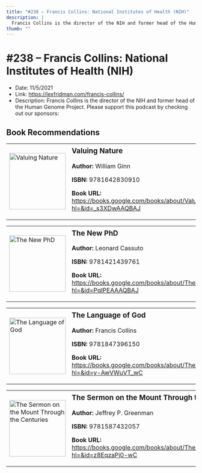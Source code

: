 ```yaml
---
title: "#238 – Francis Collins: National Institutes of Health (NIH)"
description: |
  Francis Collins is the director of the NIH and former head of the Human Genome Project. Please support this podcast by checking out our sponsors:"
thumb: ""
---
```


# #238 – Francis Collins: National Institutes of Health (NIH)

  - Date: 11/5/2021
  - Link: https://lexfridman.com/francis-collins/
  - Description: Francis Collins is the director of the NIH and former head of the Human Genome Project. Please support this podcast by checking out our sponsors:

## Book Recommendations

<table style="border: none;"><tr style="border: none;"><td style="border: none;"><img src="https://books.google.com/books/content?id=_s3XDwAAQBAJ&printsec=frontcover&img=1&zoom=1&edge=curl&source=gbs_api" alt="Valuing Nature" width="150" style="vertical-align: top;"></td><td style="border: none; vertical-align: top;"><h3 style='margin-top: 5'>Valuing Nature</h3><p><strong>Author:</strong> William Ginn</p><p><strong>ISBN:</strong> 9781642830910</p><p><strong>Book URL:</strong> <a href="https://books.google.com/books/about/Valuing_Nature.html?hl=&id=_s3XDwAAQBAJ">https://books.google.com/books/about/Valuing_Nature.html?hl=&id=_s3XDwAAQBAJ</a></p></td></tr></table>
<table style="border: none;"><tr style="border: none;"><td style="border: none;"><img src="https://books.google.com/books/content?id=PqIPEAAAQBAJ&printsec=frontcover&img=1&zoom=1&edge=curl&source=gbs_api" alt="The New PhD" width="150" style="vertical-align: top;"></td><td style="border: none; vertical-align: top;"><h3 style='margin-top: 5'>The New PhD</h3><p><strong>Author:</strong> Leonard Cassuto</p><p><strong>ISBN:</strong> 9781421439761</p><p><strong>Book URL:</strong> <a href="https://books.google.com/books/about/The_New_PhD.html?hl=&id=PqIPEAAAQBAJ">https://books.google.com/books/about/The_New_PhD.html?hl=&id=PqIPEAAAQBAJ</a></p></td></tr></table>
<table style="border: none;"><tr style="border: none;"><td style="border: none;"><img src="https://books.google.com/books/content?id=y-AwVWuVT_wC&printsec=frontcover&img=1&zoom=1&edge=curl&source=gbs_api" alt="The Language of God" width="150" style="vertical-align: top;"></td><td style="border: none; vertical-align: top;"><h3 style='margin-top: 5'>The Language of God</h3><p><strong>Author:</strong> Francis Collins</p><p><strong>ISBN:</strong> 9781847396150</p><p><strong>Book URL:</strong> <a href="https://books.google.com/books/about/The_Language_of_God.html?hl=&id=y-AwVWuVT_wC">https://books.google.com/books/about/The_Language_of_God.html?hl=&id=y-AwVWuVT_wC</a></p></td></tr></table>
<table style="border: none;"><tr style="border: none;"><td style="border: none;"><img src="https://books.google.com/books/content?id=z8EqzaPj0-wC&printsec=frontcover&img=1&zoom=1&edge=curl&source=gbs_api" alt="The Sermon on the Mount Through the Centuries" width="150" style="vertical-align: top;"></td><td style="border: none; vertical-align: top;"><h3 style='margin-top: 5'>The Sermon on the Mount Through the Centuries</h3><p><strong>Author:</strong> Jeffrey P. Greenman</p><p><strong>ISBN:</strong> 9781587432057</p><p><strong>Book URL:</strong> <a href="https://books.google.com/books/about/The_Sermon_on_the_Mount_Through_the_Cent.html?hl=&id=z8EqzaPj0-wC">https://books.google.com/books/about/The_Sermon_on_the_Mount_Through_the_Cent.html?hl=&id=z8EqzaPj0-wC</a></p></td></tr></table>
